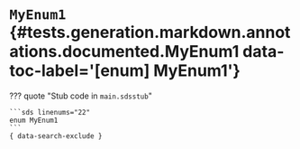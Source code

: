 [//]: # (DO NOT EDIT THIS FILE DIRECTLY. Instead, edit the corresponding stub file and execute `npm run docs:api`.)

# <code class="doc-symbol doc-symbol-enum"></code> `MyEnum1` {#tests.generation.markdown.annotations.documented.MyEnum1 data-toc-label='[enum] MyEnum1'}

??? quote "Stub code in `main.sdsstub`"

    ```sds linenums="22"
    enum MyEnum1
    ```
    { data-search-exclude }
